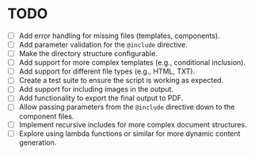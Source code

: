 # TODO

- [ ] Add error handling for missing files (templates, components).
- [ ] Add parameter validation for the `@include` directive.
- [ ] Make the directory structure configurable.
- [ ] Add support for more complex templates (e.g., conditional inclusion).
- [ ] Add support for different file types (e.g., HTML, TXT).
- [ ] Create a test suite to ensure the script is working as expected.
- [ ] Add support for including images in the output.
- [ ] Add functionality to export the final output to PDF.
- [ ] Allow passing parameters from the `@include` directive down to the component files.
- [ ] Implement recursive includes for more complex document structures.
- [ ] Explore using lambda functions or similar for more dynamic content generation.
